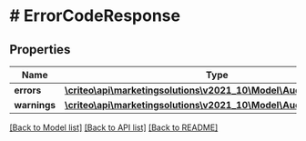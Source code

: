 # # ErrorCodeResponse

## Properties

Name | Type | Description | Notes
------------ | ------------- | ------------- | -------------
**errors** | [**\criteo\api\marketingsolutions\v2021_10\Model\AudienceError[]**](AudienceError.md) |  |
**warnings** | [**\criteo\api\marketingsolutions\v2021_10\Model\AudienceWarning[]**](AudienceWarning.md) |  | [optional]

[[Back to Model list]](../../README.md#models) [[Back to API list]](../../README.md#endpoints) [[Back to README]](../../README.md)
